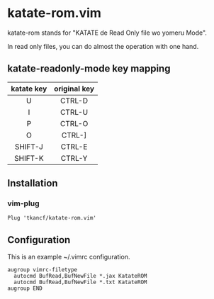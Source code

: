 # katate-rom.vim
katate-rom stands for "KATATE de Read Only file wo yomeru Mode".

In read only files, you can do almost the operation with one hand.

## katate-readonly-mode key mapping

| katate key | original key |
|:----------:|:------------:|
|      U     |   CTRL-D     |
|      I     |   CTRL-U     |
|      P     |   CTRL-O     |
|      O     |   CTRL-]     |
|  SHIFT-J   |   CTRL-E     |
|  SHIFT-K   |   CTRL-Y     |

## Installation

### vim-plug
```
Plug 'tkancf/katate-rom.vim'
```

## Configuration
This is an example ~/.vimrc configuration.

```
augroup vimrc-filetype
  autocmd BufRead,BufNewFile *.jax KatateROM
  autocmd BufRead,BufNewFile *.txt KatateROM
augroup END
```
